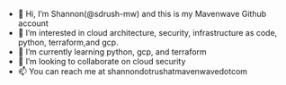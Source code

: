 - 👋 Hi, I’m Shannon(@sdrush-mw) and this is my Mavenwave Github account
- 👀 I’m interested in cloud architecture, security, infrastructure as code, python, terraform,and gcp.
- 🌱 I’m currently learning python, gcp, and terraform
- 💞️ I’m looking to collaborate on cloud security
- 📫 You can reach me at shannondotrushatmavenwavedotcom

<!---
sdrush-mw/sdrush-mw is a ✨ special ✨ repository because its `README.md` (this file) appears on your GitHub profile.
You can click the Preview link to take a look at your changes.
--->
